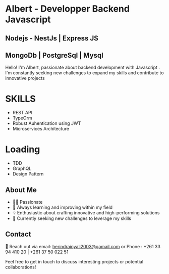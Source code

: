 # Albert - Developper Backend Javascript
## Nodejs - NestJs | Express JS 
## MongoDb | PostgreSql | Mysql 

Hello! I'm Albert, passionate about backend development with Javascript . I'm constantly seeking new challenges to expand my skills and contribute to innovative projects

# SKILLS 
- REST API
- TypeOrm
- Robust Auhentication using JWT 
- Microservices Architecture

 # Loading 

* TDD
* GraphQL
* Design Pattern

## About Me

- 👨‍💻 Passionate
- 🌱 Always learning and improving within my field
- 💡 Enthusiastic about crafting innovative and high-performing solutions
- 🚀 Currently seeking new challenges to leverage my skills


## Contact

📧 Reach out via email: herindrainyall2003@gamail.com or Phone : +261 33 94 410 20 | +261 37 50 022 51

Feel free to get in touch to discuss interesting projects or potential collaborations!

